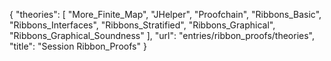 {
    "theories": [
        "More_Finite_Map",
        "JHelper",
        "Proofchain",
        "Ribbons_Basic",
        "Ribbons_Interfaces",
        "Ribbons_Stratified",
        "Ribbons_Graphical",
        "Ribbons_Graphical_Soundness"
    ],
    "url": "entries/ribbon_proofs/theories",
    "title": "Session Ribbon_Proofs"
}